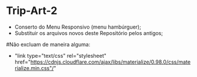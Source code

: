 # Trip-Art-2

- Conserto do Menu Responsivo (menu hambúrguer);
- Substituir os arquivos novos deste Repositório pelos antigos;


#Não excluam de maneira alguma:

- "link type="text/css" rel="stylesheet" href="https://cdnjs.cloudflare.com/ajax/libs/materialize/0.98.0/css/materialize.min.css"/"

